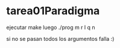 # tarea01Paradigma

ejecutar make
luego ./prog m r l q n

si no se pasan todos los argumentos falla :)